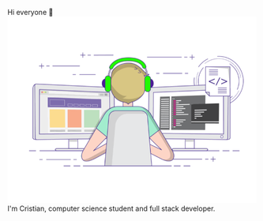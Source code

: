 Hi everyone 🔮
![](https://github.com/CristianCarrella/CristianCarrella/blob/main/img.gif)\
I'm Cristian, computer science student and full stack developer.  

<!--
Here are some ideas to get you started:
- 🔭 I’m currently working on ...
- 🌱 I’m currently learning ...
- 👯 I’m looking to collaborate on ...
- 🤔 I’m looking for help with ...
- 💬 Ask me about ...
- 📫 How to reach me: ...
- 😄 Pronouns: ...
- ⚡ Fun fact: ...
-->
